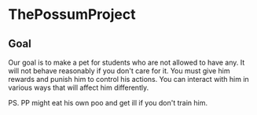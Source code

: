 # ThePossumProject

## Goal
Our goal is to make a pet for students who are not allowed to have any. It will not behave reasonably if you don't care for it. You must give him rewards and punish him to control his actions. You can interact with him in various ways that will affect him differently. 

PS. PP might eat his own poo and get ill if you don't train him. 
